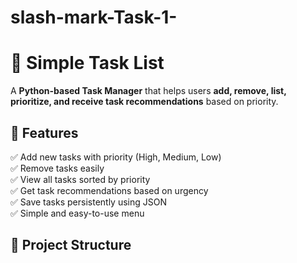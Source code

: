# slash-mark-Task-1-

# 📝 Simple Task List

A **Python-based Task Manager** that helps users **add, remove, list, prioritize, and receive task recommendations** based on priority.

## 🚀 Features
✅ Add new tasks with priority (High, Medium, Low)  
✅ Remove tasks easily  
✅ View all tasks sorted by priority  
✅ Get task recommendations based on urgency  
✅ Save tasks persistently using JSON  
✅ Simple and easy-to-use menu  

## 📂 Project Structure
